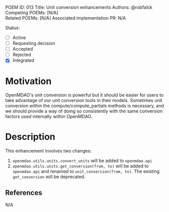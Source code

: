 POEM ID: 013
Title: Unit conversion enhancements
Authors: @robfalck
Competing POEMs: [N/A]  
Related POEMs: [N/A]
Associated implementation PR: N/A

Status:

- [ ] Active
- [ ] Requesting decision
- [ ] Accepted
- [ ] Rejected
- [x] Integrated

Motivation
==========

OpenMDAO's unit conversion is powerful but it should be easier for
users to take advantage of our unit conversion tools in their models.
Sometimes unit conversion within the compute/compute_partials methods
is necessary, and we should provide a way of doing so consistently with
the same conversion factors used internally within OpenMDAO.

Description
===========

This enhancement involves two changes:
1. `openmdao.utils.units.convert_units` will be added to `openmdao.api`
2. `openmdao.utils.units.get_conversion(from, to)` will be added to `openmdao.api` and renamed to `unit_conversion(from, to)`.  The existing `get_conversion` will be deprecated.

References
----------

N/A
